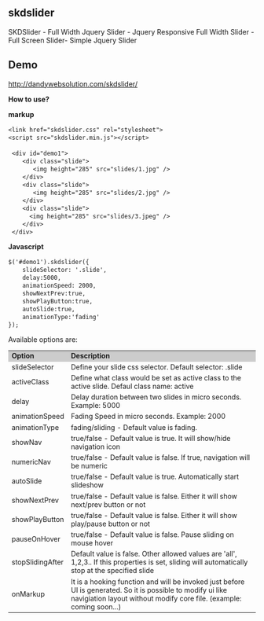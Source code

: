 skdslider
-----------
SKDSlider - Full Width Jquery Slider - Jquery Responsive Full Width Slider - Full Screen Slider- Simple Jquery Slider

Demo
-----

http://dandywebsolution.com/skdslider/


**How to use?**

**markup**
    
    <link href="skdslider.css" rel="stylesheet">
    <script src="skdslider.min.js"></script>
    
     <div id="demo1">
        <div class="slide">
           <img height="285" src="slides/1.jpg" />
        </div>
        <div class="slide">
           <img height="285" src="slides/2.jpg" />
        </div>
        <div class="slide">
          <img height="285" src="slides/3.jpeg" />
        </div>
     </div>

**Javascript**

    $('#demo1').skdslider({
        slideSelector: '.slide',
        delay:5000,
        animationSpeed: 2000,
        showNextPrev:true,
        showPlayButton:true,
        autoSlide:true,
        animationType:'fading'
    });
    
Available options are:

<table class="option-table" width="90%" border="0" cellspacing="2" cellpadding="4" align="center">
  <tr bgcolor="#CCCCCC">
    <td><strong>Option</strong></td>
    <td><strong>Description</strong></td>
  </tr>
  <tr>
    <td>slideSelector</td>
    <td>Define your slide css selector. Default selector: .slide</td>
  </tr>
  <tr>
    <td>activeClass</td>
    <td>Define what class would be set as active class to the active slide. Defaul class name: active</td>
  </tr>
  <tr>
    <td>delay</td>
    <td>Delay duration between two  slides in micro seconds. Example: 5000</td>
  </tr>
  <tr>
    <td>animationSpeed</td>
    <td>Fading Speed in micro seconds. Example: 2000</td>
  </tr>
  <tr>
    <td>animationType</td>
    <td>fading/sliding - Default value is fading.</td>
  </tr>
  <tr>
    <td>showNav</td>
    <td>true/false - Default value is true. It will show/hide navigation icon</td>
  </tr>
  <tr>
    <td>numericNav</td>
    <td>true/false - Default value is false. If true, navigation will be numeric</td>
  </tr>
  <tr>
    <td>autoSlide</td>
    <td>true/false - Default value is true. Automatically start slideshow</td>
  </tr>
  <tr>
    <td>showNextPrev</td>
    <td>true/false - Default value is false. Either it will show next/prev button or not</td>
  </tr>
  <tr>
    <td>showPlayButton</td>
    <td>true/false - Default value is false. Either it will show play/pause button or not</td>
  </tr>
  <tr>
    <td>pauseOnHover</td>
    <td>true/false - Default value is false. Pause sliding on mouse hover</td>
  </tr>
    <tr>
    <td>stopSlidingAfter</td>
    <td> Default value is false. Other allowed values are 'all', 1,2,3..    If this properties is set, sliding will  automatically stop at the specified slide</td>
  </tr>
 <tr>
    <td>onMarkup</td>
    <td>It is a hooking function and will be invoked just before UI is generated. So it is possible to modify ui like navigiation layout without modify core file. (example: coming soon...) </td>
  </tr>

</table>
